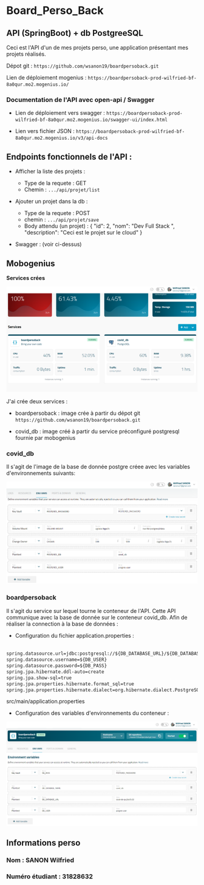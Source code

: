 # Board_Perso_Back

## API (SpringBoot) + db PostgreeSQL 

Ceci est l'API d'un de mes projets perso, une application présentant mes projets réalisés. 

Dépot git : `https://github.com/wsanon19/boardpersoback.git`

Lien de déploiement mogenius : `https://boardpersoback-prod-wilfried-bf-8a0qur.mo2.mogenius.io/`

### Documentation de l'API avec open-api / Swagger 

* Lien de déploiement vers swagger : `https://boardpersoback-prod-wilfried-bf-8a0qur.mo2.mogenius.io/swagger-ui/index.html`

* Lien vers fichier JSON : `https://boardpersoback-prod-wilfried-bf-8a0qur.mo2.mogenius.io/v3/api-docs`

## Endpoints fonctionnels de l'API  : 

- Afficher la liste des projets : 
    - Type de la requete : GET 
    - Chemin : `.../api/projet/list`

- Ajouter un projet dans la db :
    - Type de la requete : POST
    - chemin : `.../api/projet/save`
    - Body attendu (un projet) : 
        {
            "id": 2,
            "nom": "Dev Full Stack ",
            "description": "Ceci est le projet sur le cloud"
        }

- Swagger : (voir ci-dessus)



## Mobogenius 

**Services crées**  

<img src="services.png" >

J'ai crée deux services :

* boardpersoback : image crée à partir du dépot git `https://github.com/wsanon19/boardpersoback.git`

* covid_db : image créé à partir du service préconfiguré postgresql fournie par mobogenius


### covid_db  

Il s'agit de l'image de la base de donnée postgre créee avec les variables d'environnements suivants: 

<img src="vardb.png" >



### boardpersoback  

Il s'agit du service sur lequel tourne le  conteneur de l'API. Cette API communique avec la base de donnée sur le conteneur covid_db.
Afin de réaliser la connection à la base de données : 

* Configuration du fichier application.properties :

```

spring.datasource.url=jdbc:postgresql://${DB_DATABASE_URL}/${DB_DATABASE_NAME}
spring.datasource.username=${DB_USER}
spring.datasource.password=${DB_PASS}
spring.jpa.hibernate.ddl-auto=create
spring.jpa.show-sql=true
spring.jpa.properties.hibernate.format_sql=true
spring.jpa.properties.hibernate.dialect=org.hibernate.dialect.PostgreSQL81Dialect

```
src/main/application.properties



* Configuration des variables d'environnements du conteneur : 

<img src="varapi.png" >


## Informations perso 
### Nom : SANON Wilfried
### Numéro étudiant : 31828632

